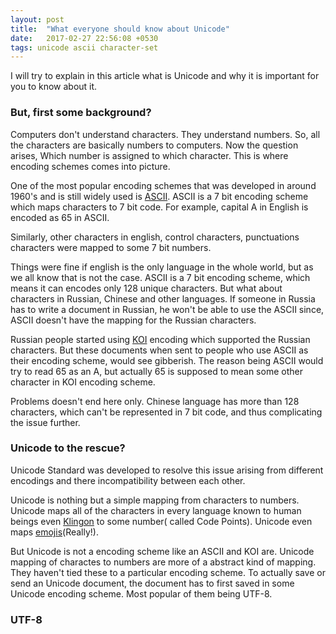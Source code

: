 ```yaml
---
layout: post
title:  "What everyone should know about Unicode"
date:   2017-02-27 22:56:08 +0530
tags: unicode ascii character-set
---
```


I will try to explain in this article what is Unicode and why it is important for you to know about it.

### But, first some background?
Computers don't understand characters. They understand numbers. So, all the characters are basically numbers to computers. Now the question arises, Which number is assigned to which character. This is where encoding schemes comes into picture.

One of the most popular encoding schemes that was developed in around 1960's and is still widely used is [ASCII][ASCII]. ASCII is a 7 bit encoding scheme which maps characters to 7 bit code. For example, capital A in English is encoded as 65 in ASCII.

Similarly, other characters in english, control characters, punctuations characters were mapped to some 7 bit numbers.

Things were fine if english is the only language in the whole world, but as we all know that is not the case. ASCII is a 7 bit encoding scheme, which means it can encodes only 128 unique characters. But what about characters in Russian, Chinese and other languages. If someone in Russia has to write a document in Russian, he won't be able to use the ASCII since, ASCII doesn't have the mapping for the Russian characters.

Russian people started using [KOI][KOI] encoding which supported the Russian characters. But these documents when sent to people who use ASCII as their encoding scheme, would see gibberish. The reason being ASCII would try to read 65 as an A, but actually 65 is supposed to mean some other character in KOI encoding scheme.

Problems doesn't end here only. Chinese language has more than 128 characters, which can't be represented in 7 bit code, and thus complicating the issue further.

### Unicode to the rescue?
Unicode Standard was developed to resolve this issue arising from different encodings and there incompatibility between each other.

Unicode is nothing but a simple mapping from characters to numbers. Unicode maps all of the characters in every language known to human beings even [Klingon][KLINGON] to some number( called Code Points). Unicode even maps [emojis][EMOJIS](Really!).

But Unicode is not a encoding scheme like an ASCII and KOI are. Unicode mapping of charactes to numbers are more of a abstract kind of mapping. They haven't tied these to a particular encoding scheme. To actually save or send an Unicode document, the document has to first saved in some Unicode encoding scheme. Most popular of them being UTF-8.

### UTF-8




[ASCII]: https://en.wikipedia.org/wiki/ASCII
[KOI]: https://en.wikipedia.org/wiki/KOI_character_encodings
[EMOJIS]: http://www.unicode.org/charts/PDF/U1F600.pdf
[KLINGON]: https://en.wikipedia.org/wiki/Klingon